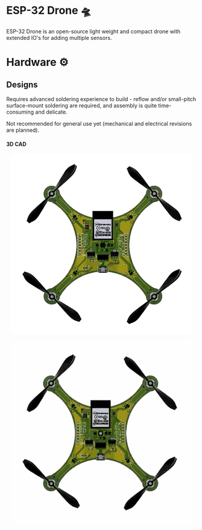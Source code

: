 # ESP-32 Drone 🛸
ESP-32 Drone is an open-source light weight and compact drone with extended IO's for adding multiple sensors.

# Hardware ⚙️

## Designs

Requires advanced soldering experience to build - reflow and/or small-pitch surface-mount soldering are required, and assembly is quite time-consuming and delicate.

Not recommended for general use yet (mechanical and electrical revisions are planned).


#### 3D CAD
<p align="center">
  <img src="https://github.com/Kunalverma1502/esp32-mini-drone/blob/master/IMAGES/Drone Rotate.GIF" width="480" />
</p>

<p align="center">
  <img src="https://github.com/Kunalverma1502/esp32-mini-drone/blob/master/IMAGES/Motor Directions.gif" width="480" />
</p>
